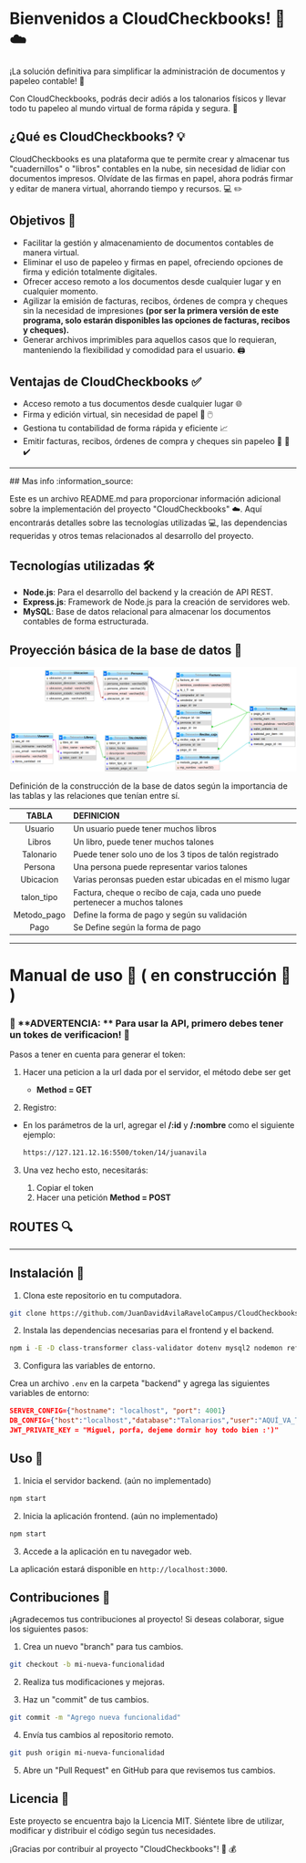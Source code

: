 # **Bienvenidos a CloudCheckbooks!** :money_with_wings: :cloud:

¡La solución definitiva para simplificar la administración de documentos y papeleo contable! :page_with_curl:

Con CloudCheckbooks, podrás decir adiós a los talonarios físicos y llevar todo tu papeleo al mundo virtual de forma rápida y segura. :tada:

## ¿Qué es CloudCheckbooks? :bulb:

CloudCheckbooks es una plataforma que te permite crear y almacenar tus "cuadernillos" o "libros" contables en la nube, sin necesidad de lidiar con documentos impresos. Olvídate de las firmas en papel, ahora podrás firmar y editar de manera virtual, ahorrando tiempo y recursos. :computer: :pencil2:

## Objetivos :dart:

- Facilitar la gestión y almacenamiento de documentos contables de manera virtual.
- Eliminar el uso de papeleo y firmas en papel, ofreciendo opciones de firma y edición totalmente digitales.
- Ofrecer acceso remoto a los documentos desde cualquier lugar y en cualquier momento.
- Agilizar la emisión de facturas, recibos, órdenes de compra y cheques sin la necesidad de impresiones **(por ser la primera versión de este programa, solo estarán disponibles las opciones de facturas, recibos y cheques).**
- Generar archivos imprimibles para aquellos casos que lo requieran, manteniendo la flexibilidad y comodidad para el usuario. :printer:

## Ventajas de CloudCheckbooks :white_check_mark:

- Acceso remoto a tus documentos desde cualquier lugar :globe_with_meridians:
- Firma y edición virtual, sin necesidad de papel :pencil: :computer_mouse:
- Gestiona tu contabilidad de forma rápida y eficiente :chart_with_upwards_trend:
- Emitir facturas, recibos, órdenes de compra y cheques sin papeleo :memo: :receipt: :heavy_check_mark:



<hr>
## Mas info :information_source: 

Este es un archivo README.md para proporcionar información adicional sobre la implementación del proyecto "CloudCheckbooks" :cloud:. Aquí encontrarás detalles sobre las tecnologías utilizadas :computer:, las dependencias requeridas y otros temas relacionados al desarrollo del proyecto.

## Tecnologías utilizadas 🛠️

- **Node.js**: Para el desarrollo del backend y la creación de API REST.
- **Express.js**: Framework de Node.js para la creación de servidores web.
- **MySQL**: Base de datos relacional para almacenar los documentos contables de forma estructurada.



##  Proyección básica de la base de datos :memo:

![image-20230714151437987](./assets/img/README/diagrama.png)

Definición de la construcción de la base de datos según la importancia de las tablas y las relaciones que tenían entre sí.

|    TABLA    | DEFINICION                                                   |
| :---------: | :----------------------------------------------------------- |
|   Usuario   | Un usuario puede tener muchos libros                         |
|   Libros    | Un libro, puede tener muchos talones                         |
|  Talonario  | Puede tener solo uno de los 3 tipos de talón registrado      |
|   Persona   | Una persona puede representar varios talones                 |
|  Ubicacion  | Varias peronsas pueden estar ubicadas en el mismo lugar      |
| talon_tipo  | Factura, cheque o recibo de caja, cada uno puede pertenecer a muchos talones |
| Metodo_pago | Define la forma de pago y según su validación                |
|    Pago     | Se Define según la forma de pago                             |



<hr>

# **Manual de uso** :orange_book: ( en construcción :construction: )

### :rotating_light: **ADVERTENCIA: ** Para usar la API, primero debes tener un tokes de verificacion! :closed_lock_with_key:

Pasos a tener en cuenta para generar el token: 

1. Hacer una peticion a la url dada por el servidor, el método debe ser get

   - **Method = GET**

2.  Registro: 

   - En los parámetros de la url, agregar el **/:id** y **/:nombre** como el siguiente ejemplo:

     ```bash
     https://127.121.12.16:5500/token/14/juanavila
     ```

3. Una vez hecho esto, necesitarás:

   1. Copiar el token
   2. Hacer una petición **Method = POST**



## ROUTES  :mag:







<hr>



## **Instalación :wrench:**

1. Clona este repositorio en tu computadora.

```bash
git clone https://github.com/JuanDavidAvilaRaveloCampus/CloudCheckbooks.git
```

2. Instala las dependencias necesarias para el frontend y el backend.

```bash
npm i -E -D class-transformer class-validator dotenv mysql2 nodemon reflect-metadata typescript express jose
```

3. Configura las variables de entorno.

Crea un archivo `.env` en la carpeta "backend" y agrega las siguientes variables de entorno:

```json
SERVER_CONFIG={"hostname": "localhost", "port": 4001}
DB_CONFIG={"host":"localhost","database":"Talonarios","user":"AQUÍ_VA_TU_USUARIO","password":"AQUÍ_VA_TU_CONTRASEÑA_DE_MYSQL", "port": 3306}
JWT_PRIVATE_KEY = "Miguel, porfa, dejeme dormir hoy todo bien :')"
```

## Uso :rocket:

1. Inicia el servidor backend. (aún no implementado)

```bash
npm start
```

2. Inicia la aplicación frontend. (aún no implementado)

```bash
npm start
```

3. Accede a la aplicación en tu navegador web.

La aplicación estará disponible en `http://localhost:3000`.

## Contribuciones :memo: 

¡Agradecemos tus contribuciones al proyecto! Si deseas colaborar, sigue los siguientes pasos:

1. Crea un nuevo "branch" para tus cambios.

```bash
git checkout -b mi-nueva-funcionalidad
```

2. Realiza tus modificaciones y mejoras.

3. Haz un "commit" de tus cambios.

```bash
git commit -m "Agrego nueva funcionalidad"
```

4. Envía tus cambios al repositorio remoto.

```bash
git push origin mi-nueva-funcionalidad
```

5. Abre un "Pull Request" en GitHub para que revisemos tus cambios.

## Licencia :page_facing_up:

Este proyecto se encuentra bajo la Licencia MIT. Siéntete libre de utilizar, modificar y distribuir el código según tus necesidades.

¡Gracias por contribuir al proyecto "CloudCheckbooks"! :raised_hands: :moneybag: 
